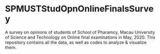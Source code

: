 # SPMUSTStudOpnOnlineFinalsSurvey
A survey on opinions of students of School of Pharamcy, Macau University of Science and Technology on Online final examinations in May, 2020. This repository contains all the data, as well as codes to analyze &amp; visualize them.
